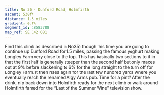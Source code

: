```yaml
---
title: No 36 - Dunford Road, Holmfirth 
ascent: 538ft
distance: 1.5 miles
gradient: 6.8%
segment_id: 18583788
map_ref: SE 142 081
---
```


Find this climb as described in No35) though this time you are going to continue up Dunford
Road for 1.5 miles, passing the famous yoghurt making Longley Farm very close to the top.
This has basically two sections to it in that the first half is generally steeper than the second
half but only maxes out at 9% before slackening to 6% for the long straight to the turn off
for Longley Farm. It then rises again for the last few hundred yards where you eventually
reach the renamed Algy Arms pub. Time for a pint? After the drink, nip back down into
Holmfirth ready for the next climb or walk around Holmfirth famed for the “Last of the
Summer Wine” television show.


